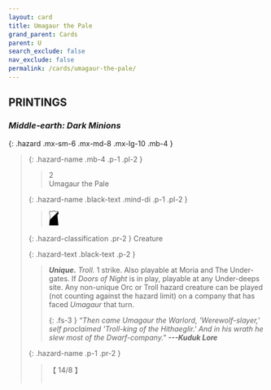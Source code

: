 ```yaml
---
layout: card
title: Umagaur the Pale
grand_parent: Cards
parent: U
search_exclude: false
nav_exclude: false
permalink: /cards/umagaur-the-pale/
---
```


## PRINTINGS


### _Middle-earth: Dark Minions_

{: .hazard .mx-sm-6 .mx-md-8 .mx-lg-10 .mb-4 }
> {: .hazard-name .mb-4 .p-1 .pl-2 }
> > <div class="hazard-mp">2</div>
> > <div class="card-name">Umagaur the Pale</div>
>
> {: .hazard-name .black-text .mind-di .p-1 .pl-2 }
> > ![](/assets/images/shadow-hold.svg)
>
> {: .hazard-classification .pr-2 }
> Creature
>
> {: .hazard-text .black-text .p-2 }
> > _**Unique.**_ _Troll._ 1 strike. Also playable at Moria and The Under-gates. If _Doors of Night_ is in play, playable at any Under-deeps site. Any non-unique Orc or Troll hazard creature can be played (not counting against the hazard limit) on a company that has faced _Umagaur_ that turn. 
> > 
> > {: .fs-3 } 
> > _“Then came Umagaur the Warlord, 'Werewolf-slayer,' self proclaimed 'Troll-king of the Hithaeglir.' And in his wrath he slew most of the Dwarf-company."_ ***---&#65279;Kuduk Lore*** 
>
> {: .hazard-name .p-1 .pr-2 }
> > <div class="card-shield">【 14/8 】</div>
> > <div class="card-corruption">&nbsp;</div>
